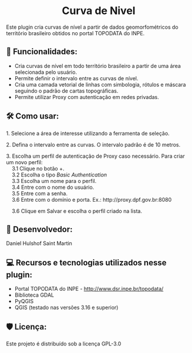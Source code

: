 <h1 align="center" id="title">Curva de Nivel</h1>

<p id="description">Este plugin cria curvas de nível a partir de dados geomorfométricos do território brasileiro obtidos no portal TOPODATA do INPE.</p>

  
  
<h2>🧐 Funcionalidades: </h2>


*   Cria curvas de nível em todo território brasileiro a partir de uma área selecionada pelo usuário.
*   Permite definir o intervalo entre as curvas de nível.
*   Cria uma camada vetorial de linhas com simbologia, rótulos e máscara seguindo o padrão de cartas topográficas.
*   Permite utilizar Proxy com autenticação em redes privadas.

<h2>🛠️ Como usar:</h2>

<p>1. Selecione a área de interesse utilizando a ferramenta de seleção.</p>

<p>2. Defina o intervalo entre as curvas. O intervalo padrão é de 10 metros.</p>

<p>3. Escolha um perfil de autenticação de Proxy caso necessário. Para criar um novo perfil:<br>
  &nbsp;&nbsp;&nbsp;&nbsp;3.1   Clique no botão +.<br>
  &nbsp;&nbsp;&nbsp;&nbsp;3.2   Escolha o tipo <i>Basic Authentication</i><br>
  &nbsp;&nbsp;&nbsp;&nbsp;3.3   Escolha um nome para o perfil.<br>
  &nbsp;&nbsp;&nbsp;&nbsp;3.4   Entre com o nome do usuário.<br>
  &nbsp;&nbsp;&nbsp;&nbsp;3.5   Entre com a senha.<br>
  &nbsp;&nbsp;&nbsp;&nbsp;3.6   Entre com o domínio e porta. Ex.: http://proxy.dpf.gov.br:8080</p>
  &nbsp;&nbsp;&nbsp;&nbsp;3.6   Clique em Salvar e escolha o perfil criado na lista.</p>

<h2>🍰 Desenvolvedor:</h2>
Daniel Hulshof Saint Martin
  
<h2>💻 Recursos e tecnologias utilizados nesse plugin:</h2>

*   Portal TOPODATA do INPE - http://www.dsr.inpe.br/topodata/
*   Biblioteca GDAL
*   PyQGIS
*   QGIS (testado nas versões 3.16 e superior)

<h2>🛡️ Licença:</h2>

Este projeto é distribuído sob a licença GPL-3.0
